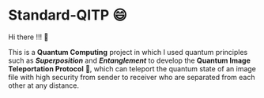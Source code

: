 # Standard-QITP :smile:

Hi there !!! :wave:

This is a **Quantum Computing** project in which I used quantum principles such as **_Superposition_** and **_Entanglement_** to develop the **Quantum Image Teleportation Protocol** :star_struck:, which can teleport the quantum state of an image file with high security from sender to receiver who are separated from each other at any distance.
